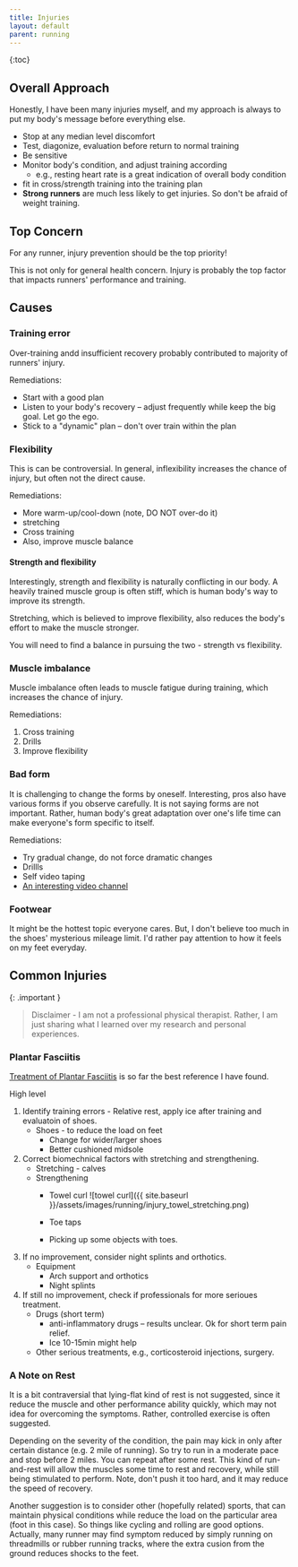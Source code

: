 ```yaml
---
title: Injuries
layout: default
parent: running
---
```

 
 {:toc}

## Overall Approach

Honestly, I have been many injuries myself, and my approach is always to put my body's message before everything else.

* Stop at any median level discomfort
* Test, diagonize, evaluation before return to normal training
* Be sensitive
* Monitor body's condition, and adjust training according
  * e.g., resting heart rate is a great indication of overall body condition
* fit in cross/strength training into the training plan
* **Strong runners** are much less likely to get injuries. So don't be afraid of weight training.

## Top Concern

For any runner, injury prevention should be the top priority!

This is not only for general health concern. Injury is probably the top factor that impacts runners' performance and training.

## Causes

### Training error  

Over-training andd insufficient recovery probably contributed to majority of runners' injury.

Remediations:

* Start with a good plan
* Listen to your body's recovery – adjust frequently while keep the big goal. Let go the ego.
* Stick to a "dynamic" plan – don't over train within the plan

### Flexibility

This is can be  controversial. In general, inflexibility increases the chance of injury, but often not the direct cause.

Remediations:

* More warm-up/cool-down (note, DO NOT over-do it)
* stretching
* Cross training  
* Also, improve muscle balance

#### Strength and flexibility

Interestingly, strength and flexibility is naturally conflicting in our body. A heavily trained muscle group is often stiff, which is human body's way to improve its strength.

Stretching, which is believed to improve flexibility, also reduces the body's effort to make the muscle stronger.

You will need to find a balance in pursuing the two - strength vs flexibility.

### Muscle imbalance

Muscle imbalance often leads to muscle fatigue during training, which increases the chance of injury.

Remediations:

1. Cross training
1. Drills
1. Improve flexibility

### Bad form

It is challenging to change the forms by oneself. Interesting, pros also have various forms if you observe carefully. It is not saying forms are not important. Rather, human body's great adaptation over one's life time can make everyone's form specific to itself.

Remediations:

* Try gradual change, do not force dramatic changes
* Drillls
* Self video taping
* [An interesting video channel](https://www.youtube.com/@JamesDunne)

### Footwear

It might be the hottest topic everyone cares. But, I don't believe too much in the shoes' mysterious mileage limit. I'd rather pay attention to how it feels on my feet everyday.

## Common Injuries

{: .important }
> Disclaimer - I am not a professional physical therapist. Rather, I am just sharing what I learned over my research and personal experiences.

### Plantar Fasciitis

[Treatment of Plantar Fasciitis](https://www.aafp.org/pubs/afp/issues/2001/0201/p467.html/1000) is so far the best reference I have found.

High level

1. Identify training errors - Relative rest, apply ice after training and evaluatoin of shoes.
    * Shoes - to reduce the load on feet
        * Change for wider/larger shoes
        * Better cushioned midsole
1. Correct biomechnical factors with stretching and strengthening.
    * Stretching - calves
    * Strengthening  
        * Towel curl
        ![towel curl]({{ site.baseurl }}/assets/images/running/injury_towel_stretching.png)

        * Toe taps
        * Picking up some objects with toes.
1. If no improvement, consider night splints and orthotics.
    * Equipment
        * Arch support and orthotics
        * Night splints
1. If still no improvement, check if professionals for more serioues treatment.
    * Drugs (short term)
        * anti-inflammatory drugs – results unclear. Ok for short term pain relief.
        * Ice 10-15min might help
    * Other serious treatments, e.g., corticosteroid injections, surgery.

### A Note on Rest

It is a bit contraversial that lying-flat kind of rest is not suggested, since it reduce the muscle and other performance ability quickly, which may not idea for overcoming the symptoms. Rather, controlled exercise is often suggested.

Depending on the severity of the condition, the pain may kick in only after certain distance (e.g. 2 mile of running). So try to run in a moderate pace and stop before 2 miles. You can repeat after some rest. This kind of run-and-rest will allow the muscles some time to rest and recovery, while still being stimulated to perform. Note, don't push it too hard, and it may reduce the speed of recovery.

Another suggestion is to consider other (hopefully related) sports, that can maintain physical conditions while reduce the load on the particular area (foot in this case). So things like cycling and rolling are good options. Actually, many runner may find symptom reduced by simply running on threadmills or rubber running tracks, where the extra cusion from the ground reduces shocks to the feet.
